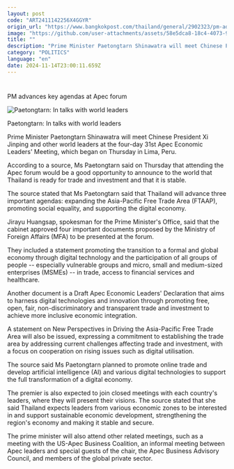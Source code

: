 ```yaml
---
layout: post
code: "ART2411142256X4GGYR"
origin_url: "https://www.bangkokpost.com/thailand/general/2902323/pm-advances-key-agendas-at-apec-forum"
image: "https://github.com/user-attachments/assets/58e5dca8-18c4-4073-9a19-bf53bef5d580"
title: ""
description: "Prime Minister Paetongtarn Shinawatra will meet Chinese President Xi Jinping and other world leaders at the four-day 31st Apec Economic Leaders"
category: "POLITICS"
language: "en"
date: 2024-11-14T23:00:11.659Z
---
```


# 

PM advances key agendas at Apec forum

![Paetongtarn: In talks with world leaders](https://github.com/user-attachments/assets/8b524186-41bb-496f-bc80-91799fd2167c)

Paetongtarn: In talks with world leaders

Prime Minister Paetongtarn Shinawatra will meet Chinese President Xi Jinping and other world leaders at the four-day 31st Apec Economic Leaders' Meeting, which began on Thursday in Lima, Peru.

According to a source, Ms Paetongtarn said on Thursday that attending the Apec forum would be a good opportunity to announce to the world that Thailand is ready for trade and investment and that it is stable.

The source stated that Ms Paetongtarn said that Thailand will advance three important agendas: expanding the Asia-Pacific Free Trade Area (FTAAP), promoting social equality, and supporting the digital economy.

Jirayu Huangsap, spokesman for the Prime Minister's Office, said that the cabinet approved four important documents proposed by the Ministry of Foreign Affairs (MFA) to be presented at the forum.

They included a statement promoting the transition to a formal and global economy through digital technology and the participation of all groups of people -- especially vulnerable groups and micro, small and medium-sized enterprises (MSMEs) -- in trade, access to financial services and healthcare.

Another document is a Draft Apec Economic Leaders' Declaration that aims to harness digital technologies and innovation through promoting free, open, fair, non-discriminatory and transparent trade and investment to achieve more inclusive economic integration.

A statement on New Perspectives in Driving the Asia-Pacific Free Trade Area will also be issued, expressing a commitment to establishing the trade area by addressing current challenges affecting trade and investment, with a focus on cooperation on rising issues such as digital utilisation.

The source said Ms Paetongtarn planned to promote online trade and develop artificial intelligence (AI) and various digital technologies to support the full transformation of a digital economy.

The premier is also expected to join closed meetings with each country's leaders, where they will present their visions. The source stated that she said Thailand expects leaders from various economic zones to be interested in and support sustainable economic development, strengthening the region's economy and making it stable and secure.

The prime minister will also attend other related meetings, such as a meeting with the US-Apec Business Coalition, an informal meeting between Apec leaders and special guests of the chair, the Apec Business Advisory Council, and members of the global private sector.